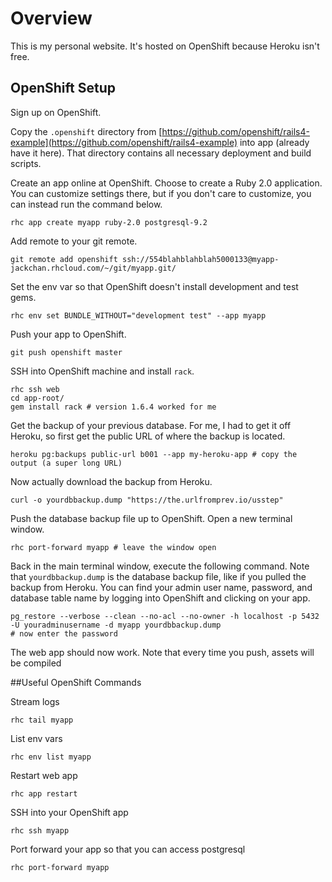 Overview
========

This is my personal website. It's hosted on OpenShift because Heroku isn't free.

OpenShift Setup
---------------

Sign up on OpenShift.

Copy the `.openshift` directory from [https://github.com/openshift/rails4-example](https://github.com/openshift/rails4-example) into app (already have it here). That directory contains all necessary deployment and build scripts.

Create an app online at OpenShift. Choose to create a Ruby 2.0 application. You can customize settings there, but if you don't care to customize, you can instead run the command below.

    rhc app create myapp ruby-2.0 postgresql-9.2

Add remote to your git remote.

    git remote add openshift ssh://554blahblahblah5000133@myapp-jackchan.rhcloud.com/~/git/myapp.git/

Set the env var so that OpenShift doesn't install development and test gems.

    rhc env set BUNDLE_WITHOUT="development test" --app myapp

Push your app to OpenShift.

    git push openshift master

SSH into OpenShift machine and install `rack`.

    rhc ssh web
    cd app-root/
    gem install rack # version 1.6.4 worked for me

Get the backup of your previous database. For me, I had to get it off Heroku, so first get the public URL of where the backup is located.

    heroku pg:backups public-url b001 --app my-heroku-app # copy the output (a super long URL)

Now actually download the backup from Heroku.

    curl -o yourdbbackup.dump "https://the.urlfromprev.io/usstep"

Push the database backup file up to OpenShift. Open a new terminal window.

    rhc port-forward myapp # leave the window open

Back in the main terminal window, execute the following command. Note that `yourdbbackup.dump` is the database backup file, like if you pulled the backup from Heroku. You can find your admin user name, password, and database table name by logging into OpenShift and clicking on your app.

    pg_restore --verbose --clean --no-acl --no-owner -h localhost -p 5432 -U youradminusername -d myapp yourdbbackup.dump
    # now enter the password

The web app should now work. Note that every time you push, assets will be compiled

##Useful OpenShift Commands

Stream logs

    rhc tail myapp

List env vars

    rhc env list myapp

Restart web app

    rhc app restart

SSH into your OpenShift app

    rhc ssh myapp

Port forward your app so that you can access postgresql

    rhc port-forward myapp